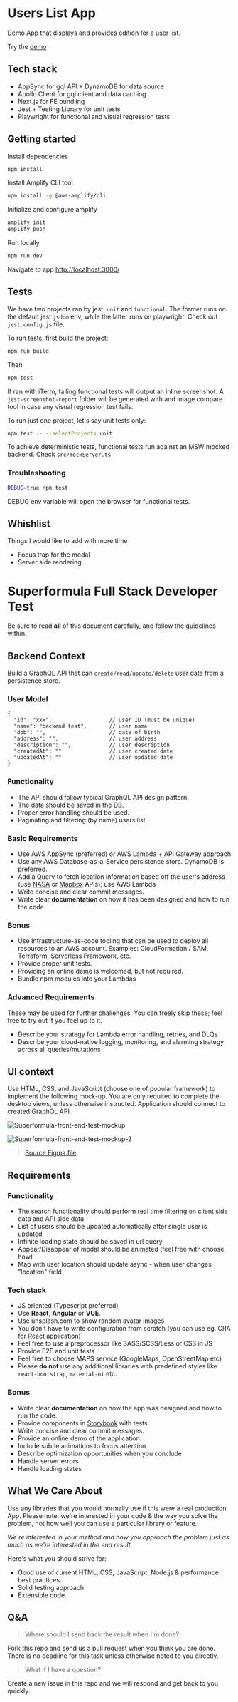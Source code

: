 # Users List App

Demo App that displays and provides edition for a user list.

Try the [demo](https://dev.d2fe8k909cfdzv.amplifyapp.com)

## Tech stack

- AppSync for gql API + DynamoDB for data source
- Apollo Client for gql client and data caching
- Next.js for FE bundling
- Jest + Testing Library for unit tests
- Playwright for functional and visual regression tests

## Getting started

Install dependencies

```bash
npm install
```

Install Amplify CLI tool

```bash
npm install -g @aws-amplify/cli
```

Initialize and configure amplify

```bash
amplify init
amplify push
```

Run locally

```bash
npm run dev
```

Navigate to app <http://localhost:3000/>

## Tests

We have two projects ran by jest: `unit` and `functional`. The former runs on the default jest `jsdom` env, while the latter runs on playwright. Check out `jest.config.js` file.

To run tests, first build the project:

```bash
npm run build
```

Then

```bash
npm test
```

If ran with iTerm, failing functional tests will output an inline screenshot. A `jest-screenshot-report` folder will be generated with and image compare tool in case any visual regression test fails.

To run just one project, let's say unit tests only:

```bash
npm test -- --selectProjects unit
```

To achieve deterministic tests, functional tests run against an MSW mocked backend. Check `src/mockServer.ts`

### Troubleshooting

```bash
DEBUG=true npm test
```

DEBUG env variable will open the browser for functional tests.

## Whishlist

Things I would like to add with more time

- Focus trap for the modal
- Server side rendering
# Superformula Full Stack Developer Test

Be sure to read **all** of this document carefully, and follow the guidelines within.

## Backend Context

Build a GraphQL API that can `create/read/update/delete` user data from a persistence store.

### User Model

```
{
  "id": "xxx",                  // user ID (must be unique)
  "name": "backend test",       // user name
  "dob": "",                    // date of birth
  "address": "",                // user address
  "description": "",            // user description
  "createdAt": ""               // user created date
  "updatedAt": ""               // user updated date
}
```

### Functionality

- The API should follow typical GraphQL API design pattern.
- The data should be saved in the DB.
- Proper error handling should be used.
- Paginating and filtering (by name) users list

### Basic Requirements

  - Use AWS AppSync (preferred) or AWS Lambda + API Gateway approach
  - Use any AWS Database-as-a-Service persistence store. DynamoDB is preferred.
  - Add a Query to fetch location information based off the user's address (use [NASA](https://api.nasa.gov/api.html) or [Mapbox](https://www.mapbox.com/api-documentation/) APIs); use AWS Lambda
  - Write concise and clear commit messages.
  - Write clear **documentation** on how it has been designed and how to run the code.

### Bonus
  - Use Infrastructure-as-code tooling that can be used to deploy all resources to an AWS account. Examples: CloudFormation / SAM, Terraform, Serverless Framework, etc.
  - Provide proper unit tests.
  - Providing an online demo is welcomed, but not required.
  - Bundle npm modules into your Lambdas

### Advanced Requirements

These may be used for further challenges. You can freely skip these; feel free to try out if you feel up to it.
  - Describe your strategy for Lambda error handling, retries, and DLQs
  - Describe your cloud-native logging, monitoring, and alarming strategy across all queries/mutations

## UI context

Use HTML, CSS, and JavaScript (choose one of popular framework) to implement the following mock-up. You are only required to complete the desktop views, unless otherwise instructed. Application should connect to created GraphQL API.

![Superformula-front-end-test-mockup](./mockup1.png)

![Superformula-front-end-test-mockup-2](./mockup2.png)

> [Source Figma file](https://www.figma.com/file/hd7EgdTxJs2fpTzzSKlNxo/Superformula-full-stack-test)

## Requirements

### Functionality

- The search functionality should perform real time filtering on client side data and API side data
- List of users should be updated automatically after single user is updated
- Infinite loading state should be saved in url query
- Appear/Disappear of modal should be animated (feel free with choose how)
- Map with user location should update async - when user changes "location" field

### Tech stack

- JS oriented (Typescript preferred)
- Use **React**, **Angular** or **VUE**.
- Use unsplash.com to show random avatar images
- You don't have to write configuration from scratch (you can use eg. CRA for React application)
- Feel free to use a preprocessor like SASS/SCSS/Less or CSS in JS
- Provide E2E and unit tests
- Feel free to choose MAPS service (GoogleMaps, OpenStreetMap etc)
- Please **do not** use any additional libraries with predefined styles like `react-bootstrap`, `material-ui` etc.

### Bonus

- Write clear **documentation** on how the app was designed and how to run the code.
- Provide components in [Storybook](https://storybook.js.org) with tests.
- Write concise and clear commit messages.
- Provide an online demo of the application.
- Include subtle animations to focus attention
- Describe optimization opportunities when you conclude
- Handle server errors
- Handle loading states

## What We Care About

Use any libraries that you would normally use if this were a real production App. Please note: we're interested in your code & the way you solve the problem, not how well you can use a particular library or feature.

_We're interested in your method and how you approach the problem just as much as we're interested in the end result._

Here's what you should strive for:

- Good use of current HTML, CSS, JavaScript, Node.js & performance best practices.
- Solid testing approach.
- Extensible code.

## Q&A

> Where should I send back the result when I'm done?

Fork this repo and send us a pull request when you think you are done. There is no deadline for this task unless otherwise noted to you directly.

> What if I have a question?

Create a new issue in this repo and we will respond and get back to you quickly.
